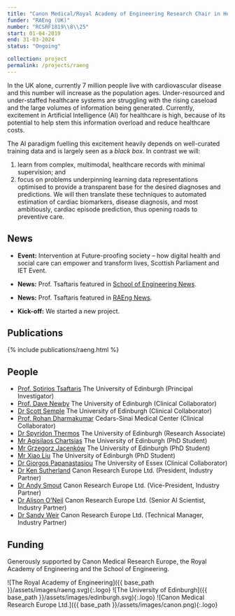 ```yaml
---
title: "Canon Medical/Royal Academy of Engineering Research Chair in Healthcare AI"
funder: "RAEng (UK)"
number: "RCSRF1819\\8\\25"
start: 01-04-2019
end: 31-03-2024
status: "Ongoing"

collection: project
permalink: /projects/raeng
---
```

In the UK alone, currently 7 million people live with cardiovascular disease and
this number will increase as the population ages. Under-resourced and
under-staffed healthcare systems are struggling with the rising caseload and the
large volumes of information being generated. Currently, excitement in
Artificial Intelligence (AI) for healthcare is high, because of its potential to
help stem this information overload and reduce healthcare costs. 

The AI paradigm fuelling this excitement heavily depends on well-curated
training data and is largely seen as a *black box*. In contrast we will:

1. learn from complex, multimodal, healthcare records with minimal supervision;
   and
2. focus on problems underpinning learning data representations optimised to
   provide a transparent base for the desired diagnoses and predictions. We will
   then translate these techniques to automated estimation of cardiac
   biomarkers, disease diagnosis, and most ambitiously, cardiac episode
   prediction, thus opening roads to preventive care.

## News

* **Event:** Intervention at Future-proofing society – how digital health and
  social care can empower and transform lives, Scottish Parliament and IET
  Event.

* **News:** Prof. Tsaftaris featured in [School of Engineering
 News](https://www.eng.ed.ac.uk/about/news/20190319/dr-sotirios-tsaftaris-awarded-royal-academy-engineering-senior-research).

* **News:** Prof. Tsaftaris featured in [RAEng
  News](https://www.raeng.org.uk/news/news-releases/2019/march/academy-announces-2019-research-chairs-and-senior).

* **Kick-off:** We started a new project.

## Publications

{% include publications/raeng.html %}

## People

* [Prof. Sotirios Tsaftaris](http://tsaftaris.com/) The University of Edinburgh (Principal Investigator)
* [Prof. Dave Newby](https://www.research.ed.ac.uk/portal/en/persons/david-newby(4fb475a1-21b7-462c-8bb8-041b9375ff70).html) The University of Edinburgh (Clinical Collaborator)
* [Dr Scott Semple](https://www.research.ed.ac.uk/portal/en/persons/scott-semple(0af36c40-c339-416c-a38b-9bccad9692c1).html) The University of Edinburgh (Clinical Collaborator)
* [Prof. Rohan Dharmakumar](https://www.cedars-sinai.org/research/labs/dharmakumar.html) Cedars-Sinai Medical Center (Clinical Collaborator)
* [Dr Spyridon Thermos](https://www.eng.ed.ac.uk/about/people/dr-spyridon-thermos) The University of Edinburgh (Research Associate)
* [Mr Agisilaos Chartsias](https://www.eng.ed.ac.uk/about/people/mr-agisilaos-chartsias) The University of Edinburgh (PhD Student)
* [Mr Grzegorz Jacenków](https://www.eng.ed.ac.uk/about/people/mr-grzegorz-andrzej-jacenkow) The University of Edinburgh (PhD Student)
* [Mr Xiao Liu](https://www.eng.ed.ac.uk/about/people/mr-xiao-liu) The University of Edinburgh (PhD Student)
* [Dr Giorgos Papanastasiou](https://www.essex.ac.uk/people/papan14104/giorgos-papanastasiou) The University of Essex (Clinical Collaborator)
* [Dr Ken Sutherland](https://www.linkedin.com/in/kensutherland/) Canon Research Europe Ltd. (President, Industry Partner)
* [Dr Andy Smout](https://www.linkedin.com/in/andy-smout-4021ab4//) Canon Research Europe Ltd. (Vice-President, Industry Partner)
* [Dr Alison O'Neil](https://www.linkedin.com/in/alison-o-neil-656b1240/) Canon Research Europe Ltd. (Senior AI Scientist, Industry Partner)
* [Dr Sandy Weir](https://www.linkedin.com/in/sandy-weir-714706/) Canon Research Europe Ltd. (Technical Manager, Industry Partner)

## Funding

Generously supported by Canon Medical Research Europe, the Royal Academy of Engineering and the School of Engineering.

![The Royal Academy of Engineering]({{ base_path }}/assets/images/raeng.svg){:.logo}
![The University of Edinburgh]({{ base_path }}/assets/images/edinburgh.svg){:.logo}
![Canon Medical Research Europe Ltd.]({{ base_path }}/assets/images/canon.png){:.logo}
